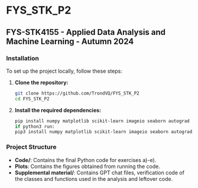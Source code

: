 # FYS_STK_P2

## FYS-STK4155 - Applied Data Analysis and Machine Learning - Autumn 2024

### Installation
To set up the project locally, follow these steps:

1. **Clone the repository:**
    ```sh
    git clone https://github.com/TrondVQ/FYS_STK_P2
    cd FYS_STK_P2
    ```

2. **Install the required dependencies:**
    ```sh
    pip install numpy matplotlib scikit-learn imageio seaborn autograd
    if python3 run:
    pip3 install numpy matplotlib scikit-learn imageio seaborn autograd
    ```

### Project Structure
- **Code/**: Contains the final Python code for exercises a)-e).
- **Plots**: Contains the figures obtained from running the code.
- **Supplemental material/**: Contains GPT chat files, verification code of the classes and functions used in the analysis and leftover code.

